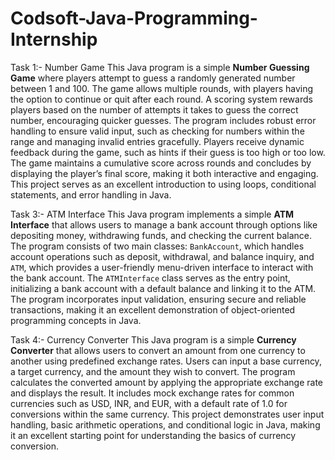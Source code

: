 # Codsoft-Java-Programming-Internship

Task 1:- Number Game
This Java program is a simple **Number Guessing Game** where players attempt to guess a randomly generated number between 1 and 100. The game allows multiple rounds, with players having the option to continue or quit after each round. A scoring system rewards players based on the number of attempts it takes to guess the correct number, encouraging quicker guesses. The program includes robust error handling to ensure valid input, such as checking for numbers within the range and managing invalid entries gracefully. Players receive dynamic feedback during the game, such as hints if their guess is too high or too low. The game maintains a cumulative score across rounds and concludes by displaying the player’s final score, making it both interactive and engaging. This project serves as an excellent introduction to using loops, conditional statements, and error handling in Java.

Task 3:- ATM Interface
This Java program implements a simple **ATM Interface** that allows users to manage a bank account through options like depositing money, withdrawing funds, and checking the current balance. The program consists of two main classes: `BankAccount`, which handles account operations such as deposit, withdrawal, and balance inquiry, and `ATM`, which provides a user-friendly menu-driven interface to interact with the bank account. The `ATMInterface` class serves as the entry point, initializing a bank account with a default balance and linking it to the ATM. The program incorporates input validation, ensuring secure and reliable transactions, making it an excellent demonstration of object-oriented programming concepts in Java.

Task 4:- Currency Converter
This Java program is a simple **Currency Converter** that allows users to convert an amount from one currency to another using predefined exchange rates. Users can input a base currency, a target currency, and the amount they wish to convert. The program calculates the converted amount by applying the appropriate exchange rate and displays the result. It includes mock exchange rates for common currencies such as USD, INR, and EUR, with a default rate of 1.0 for conversions within the same currency. This project demonstrates user input handling, basic arithmetic operations, and conditional logic in Java, making it an excellent starting point for understanding the basics of currency conversion.
